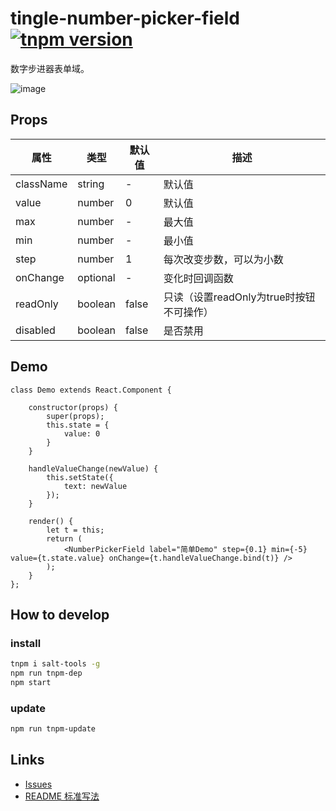 # tingle-number-picker-field [![tnpm version](http://web.npm.alibaba-inc.com/badge/v/@ali/tingle-number-picker-field.svg?style=flat-square)](http://web.npm.alibaba-inc.com/package/@ali/tingle-number-picker-field)

数字步进器表单域。

![image](https://work.alibaba-inc.com/aliwork_tfs/g01_alibaba-inc_com/tfscom/TB1b3itQVXXXXcVXVXXXXXXXXXX.tfsprivate.)

## Props

属性 | 类型 | 默认值| 描述
---- | ---- | ----- | ----
|className|string|-|默认值|
|value|number|0|默认值|
|max|number|-|最大值|
|min|number|-|最小值|
|step|number|1|每次改变步数，可以为小数|
|onChange|optional|-|变化时回调函数|
|readOnly|boolean|false|只读（设置readOnly为true时按钮不可操作）|
|disabled|boolean|false|是否禁用|

## Demo

```
class Demo extends React.Component {

    constructor(props) {
        super(props);
        this.state = {
            value: 0
        }
    }

    handleValueChange(newValue) {
        this.setState({
            text: newValue
        });
    }

    render() {
        let t = this;
        return (
            <NumberPickerField label="简单Demo" step={0.1} min={-5} value={t.state.value} onChange={t.handleValueChange.bind(t)} />
        );
    }
};

```

## How to develop

### install

```bash
tnpm i salt-tools -g
npm run tnpm-dep 
npm start
```

### update

```bash
npm run tnpm-update
```

## Links

- [Issues](http://gitlab.alibaba-inc.com/tingle-ui/tingle-number-picker-field/issues)
- [README 标准写法](http://gitlab.alibaba-inc.com/tingle-ui/doc/blob/master/README%E6%A0%87%E5%87%86%E5%86%99%E6%B3%95.md)